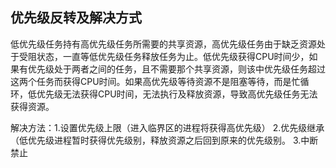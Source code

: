 ## 优先级反转及解决方式

低优先级任务持有高优先级任务所需要的共享资源，高优先级任务由于缺乏资源处于受阻状态，一直等低优先级任务释放任务为止。低优先级获得CPU时间少，如果有优先级处于两者之间的任务，且不需要那个共享资源，则该中优先级任务超过这两个任务而获得CPU时间。如果高优先级等待资源不是阻塞等待，而是忙循环，低优先级无法获得CPU时间，无法执行及释放资源，导致高优先级任务无法获得资源。

解决方法：1.设置优先级上限（进入临界区的进程将获得高优先级） 2.优先级继承（低优先级进程暂时获得优先级别，释放资源之后回到原来的优先级别。 3.中断禁止
